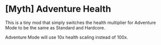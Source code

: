 # [Myth] Adventure Health

This is a tiny mod that simply switches the health multiplier for Adventure Mode to be the same as Standard and Hardcore.

Adventure Mode will use 10x health scaling instead of 100x.
